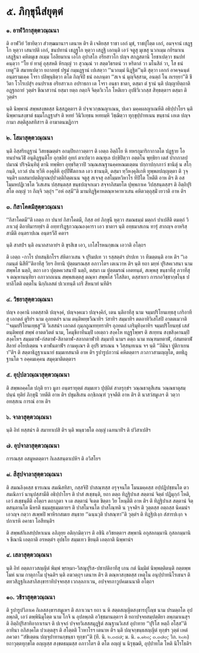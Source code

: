<h1>๕. ภิกฺขุนีสํยุตฺตํ</h1>
<h3>๑. อาฬวิกาสุตฺตวณฺณนา</h3>
<p>    ติ อาฬวิยํ วิชายิตฺวา สํวฑฺฒมานาฯ เตนาห ติฯ ติ เจติยสฺส ราชา เอกํ มุขํ, ราชปุโตฺต เอกํ, อมจฺจานํ เชฎฺฐโก หุตฺวา เสนาปติ เอกํ, ชนปทานํ เชฎฺฐโก หุตฺวา เสฎฺฐิ เอกนฺติ เอวํ จตูสุ มุเขสุ นวกเมฺม กยิรมาเน เสฎฺฐินา คหิตมุเข กเมฺม โอลียมาเน เอโก อุปาสโก อริยสาวโก ปญฺจ สกฎสตานิ โยชาเปตฺวา ชนปทํ คนฺตฺวา ‘‘โย ยํ ทาตุํ อุสฺสหติ หิรญฺญํ วา สุวณฺณํ วา สตฺตวิธรตนํ วา หริตาลํ วา มโนสิลํ วา, โส ธนํ เทตู’’ติ สมาทเปตฺวา ยถาลทฺธํ ปฐมํ กมฺมฎฺฐานํ เปเสตฺวา ‘‘นวกมฺมํ นิฎฺฐิต’’นฺติ สุตฺวา เอกกํ อาคจฺฉนฺตํ อนฺตรามเคฺค โจรา ปลิพุนฺธิตฺวา ตโต กิญฺจิปิ ธนํ อลภนฺตา ‘‘สเจ นํ มุญฺจิสฺสาม, อนตฺถํ โน กเรยฺยา’’ติ ชีวิตา โวโรเปสุํฯ อนปราเธ อริยสาวเก อปราธกา เต โจรา อนฺธา ชาตา, ตสฺมา ตํ ฐานํ นฺติ ปญฺญายิตฺถาติ อฎฺฐกถายํ วุตฺตํฯ ขีณาสวานํ ยสฺมา ยตฺถ กตฺถจิ จิตฺตวิเวโก โหติเยว อุปธิวิเวกสฺส สิทฺธตฺตาฯ ตสฺมา ติ วุตฺตํฯ</p>


<p>นฺติ นิพฺพานํ สพฺพสงฺขตสฺส นิสฺสฎตฺตาฯ ติ ปจฺจเวกฺขณญาเณน, ปเคว มคฺคผลญาเณหีติ อธิปฺปาโยฯ นฺติ นิพฺพานสงฺขาตํ ธมฺมโกฎฺฐาสํฯ ติ หทยํ วินิวิเทฺธน หทยมฺหิ วิชฺฌิตฺวา ทุกฺขุปฺปาทเนน ขนฺธานํ เอเต ปญฺจ กามา สตฺติสูลสทิสาฯ ติ อาฆาตนฆฎิกาฯ</p>

</p>


<h3>๒. โสมาสุตฺตวณฺณนา</h3>
<p> นฺติ  อิสฺสริยฎฺฐานํ วิสยชฺฌตฺตํฯ  อกมฺปิยภาวตฺตาฯ ติ เอตฺถ อิตฺถิโย หิ ทหรกุมาริกากาลโต ปฎฺฐาย  โอทนปจนวิธิํ อนุติฎฺฐนฺติโย อุกฺขลิยํ อุทกํ ตาเปตฺวา ตณฺฑุเล ปกฺขิปิตฺวา อตฺตโน พุทฺธิยา เตสํ ปากกาลปฺปมาณํ ปริจฺฉินฺทิตุํ ตานิ ทพฺพิยา อุทฺธริตฺวาปิ วณฺณสณฺฐานคฺคหณมเตฺตน ปกฺกาปกฺกภาวํ ชานิตุํ น สโกฺกนฺติ, เกวลํ ปน ทฺวีหิ องฺคุลีหิ อุปฺปีฬิตกาเล เอว ชานนฺติ, ตสฺมา ทฺวีหงฺคุลิเกหิ ทุพฺพลปญฺญตฺตา ติ วุจฺจนฺติฯ ผลสมาปตฺติญาณปฺปวตฺติกิตฺตเนน จตูสุ สเจฺจสุ อสโมฺมหวิหาโร ทีปิโต โหตีติ อาห ติฯ ติ อสโมฺมหปฎิเวธโต วิเสเสน ปสฺสนฺตสฺส ขนฺธปญฺจกเมว สจฺจาภิสมยโต ปุพฺพภาเค วิปสฺสนฺตสฺสฯ ติ อิตฺถิปุริสโต อญฺญํ วา กิญฺจิ วตฺถุํฯ ‘‘อหํ อสฺมี’’ติ มานทิฎฺฐิคาหตณฺหาคาหวเสน คหิตวตฺถุสฺมิํ เยวาติ อาห ติฯ</p>

</p>


<h3>๓. กิสาโคตมีสุตฺตวณฺณนา</h3>
<p> ‘‘กิสาโคตมี’’ติ เอตฺถ กา ปนายํ กิสาโคตมี, กิสฺส อยํ ภิกฺขุนี หุตฺวา สมณธมฺมํ มตฺถกํ ปาเปสีติ ตมตฺถํ วิภาเวตุํ ติอาทิมารทฺธํฯ ติ อทฺทาริฎฺฐกวณฺณองฺคารา เอว ชาตาฯ นฺติ อทฺธมาสเกน ทารุํ สากญฺจ อาหริสฺสามีติ อนฺตราปเณ อนฺตรวีถิํ คตาฯ</p>


<p>นฺติ สาสปํฯ นฺติ อนาถสาลายํฯ ติ ขุรสิเข เอว, เกโสโรหนกฺขเณ เอวาติ อโตฺถฯ</p>


<p>ติ เอตฺถ -กาโร ปทสนฺธิกโรฯ สํหิตาวเสน จ ปุริมปเท วา รสฺสตฺตํฯ ปรปเท วา ทีฆตฺตนฺติ อาห ติฯ  ‘‘เอกมนฺตํ นิสีที’’ติอาทีสุ วิยฯ  อิทานิ ปุตฺตมรณสฺส อภาวโตฯ เตเนวาห ติฯ นฺติ ยถา มยฺหํ ปุริสคเวสนา นาม สพฺพโส นตฺถิ, ตถา เอว ปุตฺตคเวสนาปิ นตฺถิ, ตสฺมา เม ปุตฺตมรณํ เอตทนฺตํ, สเพฺพสุ ขนฺธาทีสุ ภวาทีสุ จ ตณฺหานนฺทิยา  อภาวกถเนน สพฺพสเตฺตสุ ตณฺหา สพฺพโส  วิโสสิตา, ตสฺสาเยว การกอวิชฺชากฺขโนฺธ ปทาลิโตติ อตฺตโน นิกฺกิเลสตํ ปเวเทนฺตี เถรี สีหนาทํ นทีติฯ</p>

</p>


<h3>๔. วิชยาสุตฺตวณฺณนา</h3>
<p> ปญฺจ องฺคานิ เอตสฺสาติ ปญฺจงฺคํ, ปญฺจงฺคเมว ปญฺจงฺคิกํ, เตน นฺติอาทีสุ  นาม จมฺมปริโยนเทฺธสุ เภริอาทีสุ เอกตลํ ตูริยํฯ  นาม อุภยตลํฯ  นาม ตนฺติพทฺธวีณาทิฯ  วํสาทิฯ  สมฺมาทิฯ ตตอาทิวิเสโสปิ อาตตเมวาติ ‘‘จมฺมปริโยนเทฺธสู’’ติ วิเสสนํฯ เอกตลํ กุมฺภถูณททฺทราทิฯ อุภยตลํ เภริมุทิงฺคาทิฯ จมฺมปริโยนทฺธํ เสสํ ตนฺติพทฺธํ สพฺพํ อาตตวิตตํ นาม, โคมุขีอาทีนมฺปิ เอเตฺถว สงฺคโห ทฎฺฐโพฺพฯ ติ สเทฺทน สงฺขสิงฺคานมฺปิ สงฺคโหฯ สมฺมตาฬ-กํสตาฬ-สิลาตาฬ-สลากตาฬาทิ สมฺมาทิ นามฯ ตตฺถ  นาม ทณฺฑมยตาฬํ, กํสมยตาฬํ  สิลายํ อโยปเตฺตน จ ตาฬนตาฬํฯ  กามคุเณฯ ติ อุปริ ฆรเณน จ วิสฺสนฺทเนน จฯ นฺติ ‘‘อิมินา ปูติกาเยนา’’ติฯ ติ สตฺตาธิฎฺฐาเนนายํ ธมฺมเทสนาติ อาห ติฯ  รูปารูปภวานํ คหิตตฺตาฯ ภวภาวสามญฺญโต, ตทธิฎฺฐานโต ฯ  อคฺคมเคฺคน สมุคฺฆาติตตฺตาฯ</p>

</p>


<h3>๕. อุปฺปลวณฺณาสุตฺตวณฺณนา</h3>
<p>   ติ สพฺพอคฺคโต ปภุติ ยาว มูลา อนฺตรายุตฺตํ สมฺมเทว ปุปฺผิตํ สาลรุกฺขํฯ วณฺณธาตุสีเสน วณฺณธาตุสมฺปนฺนํ ทุติยํ ภิกฺขุนิํ วทตีติ อาห ติฯ ปขุมสีเสน อกฺขิภณฺฑํ วุจฺจตีติ อาห ติฯ ติ นาสวํสมูเลฯ ติ วตฺวา อทสฺสเน การณํ อาห ติฯ</p>

</p>


<h3>๖. จาลาสุตฺตวณฺณนา</h3>
<p> นฺติ  อิทํ ทสฺสนํฯ ติ สมาทาเปสิ ติฯ นฺติ พนฺธวธโต อญฺญํ เฉทนาทิํฯ ติ ปวิสาเปสิฯ</p>

</p>


<h3>๗. อุปจาลาสุตฺตวณฺณนา</h3>
<p>  การณสฺส อสมูหตตฺตาฯ  กิเลสสนฺตาเปหิฯ ติ อวิสโยฯ</p>

</p>


<h3>๘. สีสุปจาลาสุตฺตวณฺณนา</h3>
<p> ติ สมณลิงฺคสฺส ธารเณน สมณิสทิสา, กสฺสจิปิ ปาสณฺฑสฺส อรุจฺจนโต โมนมคฺคสฺส อปฺปฎิปชฺชนโต ตว สมณิภาวํ นานุปสฺสามีติ อธิปฺปาโยฯ ติ ปาสํ สเชฺชนฺติ, ยถา  ตตฺถ ทิฎฺฐิปาเส สตฺตานํ จิตฺตํ ปฎิมุกฺกํ โหติ, เอวํ สเชฺชนฺตีติ อโตฺถฯ ตถาภูตา จ เต สตฺตานํ จิเตฺต ขิตฺตา วิย โหนฺตีติ อาห ติฯ ติ ทิฎฺฐิปาเส สตฺตานํ จิตฺตสนฺตานโต นีหรติ ธมฺมสุธมฺมตายฯ ติ ปาสโมจนโต ปาสโณฺฑติ น วุจฺจติฯ ติ วุตฺตสฺส อตฺถสฺส นิคมนํฯ เอวญฺจ กตฺวา สเพฺพปิ พาหิรกสมเย สนฺธาย  ‘‘ฉนฺนวุติ ปาสณฺฑา’’ติ วุตฺตํฯ ติ ทิฎฺฐิปเงฺก สํสารปเงฺก จ ปกาเรหิ อคาธา โอสีทนฺติฯ</p>


<p>ติ สพฺพสํกิเลสปฺปหาเนน อภิภุยฺย อติกฺกมิตฺวาฯ ติ อชินิ อวิชยตฺตาฯ สพฺพานิ อกุสลกมฺมานิ กุสลกมฺมานิ จ ขีณานิ เอตฺถาติ  อรหตฺตํฯ อุปธโย สมฺมเทว ขียนฺติ เอตฺถาติ  นิพฺพานํฯ</p>

</p>


<h3>๙. เสลาสุตฺตวณฺณนา</h3>
<p>   นฺติ อิทํ อตฺตภาวสญฺญิตํ พิมฺพํ พฺรหฺมา-วิสณุปุริส-ปชาปติอาทีสุ เกน กตํ นิมฺมิตํ นิพฺพตฺติตนฺติ กตฺตพฺพโมหํ นาม กาตุกาโม ปุจฺฉติฯ นฺติ อฆวตฺถุฯ เตนาห ติฯ ติ ตณฺหาสงฺขตสฺส เหตุโน อนุปฺปาทนิโรเธนฯ ติ ตทวสิฎฺฐกิเลสาภิสงฺขาราทิปจฺจยสฺส เวกลฺลภาเวน, อปจฺจยภาวูปคมเนนาติ อโตฺถฯ</p>

</p>


<h3>๑๐. วชิราสุตฺตวณฺณนา</h3>
<p> ติ รูปารูปวิภาเค กิเลสสงฺขารสมูเหฯ ติ สภาเวนฯ ยถา น หิ สตฺตสญฺญิตสงฺขารปุโญฺช นาม ปรมตฺถโต  อุปลพฺภติ, เอวํ ตพฺพินิมุโตฺต นาม โกจิ น อุปลพฺภติ อวิชฺชมานตฺตาฯ ติ ยถาปจฺจยสมฺปตฺติยา ลพฺภมาเนสุฯ ติ อิตฺถิปุริสาทิอากาเรนฯ ติ ปเจฺจกํ ปจฺจยวิเสสสมุฎฺฐิตํ สณฺฐานวิเสสํ อุปาทาย ‘‘ปุริโส หตฺถี อโสฺส’’ติอาทินา อภิสงฺคโต ปวเตฺตสุฯ ติ สโตฺตติ โวหาโรฯ เตนาห ติฯ นฺติ ปญฺจกฺขนฺธสญฺญิตํ ทุกฺขํฯ วุตฺตํ เหตํ ภควตา ‘‘สํขิเตฺตน ปญฺจุปาทานกฺขนฺธา ทุกฺขา’’ติ (ที. นิ. ๒.๓๘๗; ม. นิ. ๑.๑๒๐; ๓.๓๗๓; วิภ. ๒๐๒)  ยถาวุตฺตทุกฺขโต อญฺญสฺส สงฺขตธมฺมสฺส อภาวโตฯ ติ ตโต อญฺญํ น นิรุชฺฌติ, อุปฺปาทโต โหติ นิโรโธติฯ</p>

</p>

</p>

</p>





